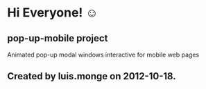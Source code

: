 # Hi Everyone! ☺

## pop-up-mobile project

Animated pop-up modal windows interactive for mobile web pages

##  Created by luis.monge on 2012-10-18.